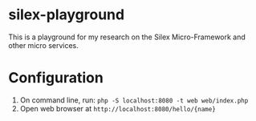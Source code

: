 # silex-playground

This is a playground for my research on the Silex Micro-Framework and other micro services.

# Configuration
1. On command line, run: `php -S localhost:8080 -t web web/index.php`
2. Open web browser at `http://localhost:8080/hello/{name}`
